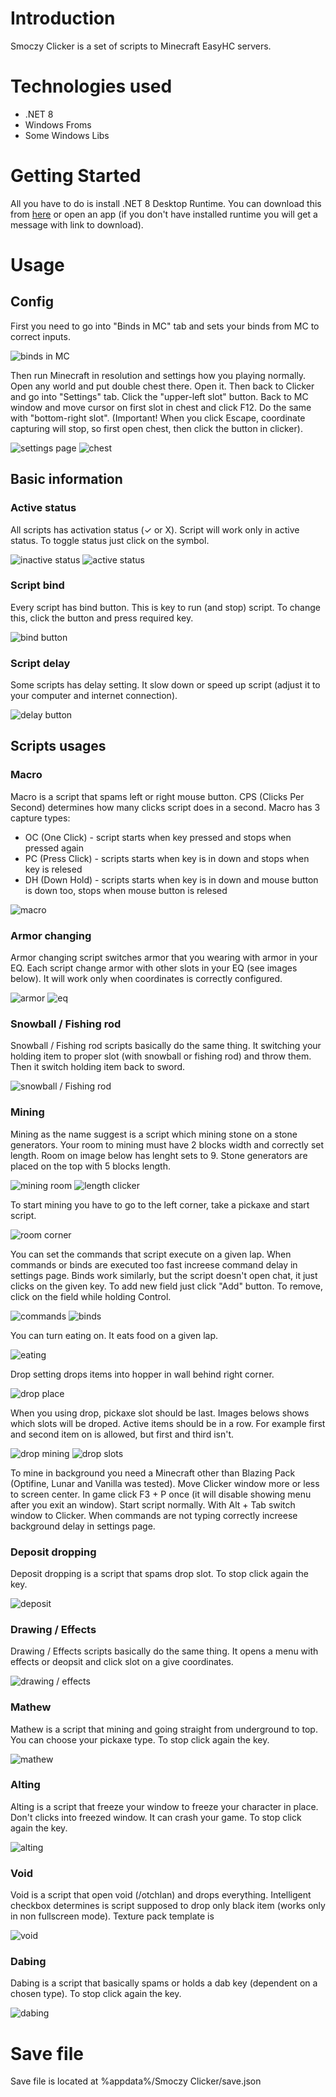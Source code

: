 # Introduction
Smoczy Clicker is a set of scripts to Minecraft EasyHC servers.

# Technologies used
- .NET 8
- Windows Froms
- Some Windows Libs

# Getting Started
All you have to do is install .NET 8 Desktop Runtime. You can download this from [here](https://dotnet.microsoft.com/en-us/download/dotnet/8.0) or open an app (if you don't have installed runtime you will get a message with link to download). 

# Usage
## Config
First you need to go into "Binds in MC" tab and sets your binds from MC to correct inputs.

![binds in MC](https://github.com/WikoCuber/Smoczy-Clicker/assets/98224818/73e35291-0e24-40f5-9969-ae1352d80041)

Then run Minecraft in resolution and settings how you playing normally. Open any world and put double chest there. Open it. Then back to Clicker and go into "Settings" tab. Click the "upper-left slot" button. Back to MC window and move cursor on first slot in chest and click F12. Do the same with "bottom-right slot". (Important! When you click Escape, coordinate capturing will stop, so first open chest, then click the button in clicker).

![settings page](https://github.com/WikoCuber/Smoczy-Clicker/assets/98224818/e3c575fe-f8b1-4b86-8a44-15bf45433b9b) 
![chest](https://github.com/WikoCuber/Smoczy-Clicker/assets/98224818/6db188bf-2af0-434d-88f7-65ce4122dd09)

## Basic information
### Active status
All scripts has activation status (✓ or X). Script will work only in active status. To toggle status just click on the symbol. 

![inactive status](https://github.com/WikoCuber/Smoczy-Clicker/assets/98224818/1ea95004-2531-49f2-be9f-90f913d54b01)
![active status](https://github.com/WikoCuber/Smoczy-Clicker/assets/98224818/111c5285-912e-4a13-826c-57109ca17eaf)

### Script bind
Every script has bind button. This is key to run (and stop) script. To change this, click the button and press required key.

![bind button](https://github.com/WikoCuber/Smoczy-Clicker/assets/98224818/4acbee46-b3cb-4752-b22b-660ac6d7f0e2)

### Script delay
Some scripts has delay setting. It slow down or speed up script (adjust it to your computer and internet connection). 

![delay button](https://github.com/WikoCuber/Smoczy-Clicker/assets/98224818/2162d77d-a828-47b3-9e17-2ac12d4e9e56)

## Scripts usages
### Macro
Macro is a script that spams left or right mouse button. CPS (Clicks Per Second) determines how many clicks script does in a second.
Macro has 3 capture types:
- OC (One Click) - script starts when key pressed and stops when pressed again
- PC (Press Click) - scripts starts when key is in down and stops when key is relesed
- DH (Down Hold) - scripts starts when key is in down and mouse button is down too, stops when mouse button is relesed

![macro](https://github.com/WikoCuber/Smoczy-Clicker/assets/98224818/461c0a6f-4e74-41e6-9e4e-d892cb5a69be)

### Armor changing
Armor changing script switches armor that you wearing with armor in your EQ. Each script change armor with other slots in your EQ (see images below). It will work only when coordinates is correctly configured.

![armor](https://github.com/WikoCuber/Smoczy-Clicker/assets/98224818/95c92b25-ad2b-42db-9d33-7ae6d09f7c97)
![eq](https://github.com/WikoCuber/Smoczy-Clicker/assets/98224818/ba6717f3-792a-438d-a5b5-0777fcff588f)

### Snowball / Fishing rod
Snowball / Fishing rod scripts basically do the same thing. It switching your holding item to proper slot (with snowball or fishing rod) and throw them. Then it switch holding item back to sword.

![snowball / Fishing rod](https://github.com/WikoCuber/Smoczy-Clicker/assets/98224818/b8a9ed8b-b436-4562-af60-83335b53ced9)

### Mining
Mining as the name suggest is a script which mining stone on a stone generators. Your room to mining must have 2 blocks width and correctly set length. Room on image below has lenght sets to 9. Stone generators are placed on the top with 5 blocks length. 

![mining room](https://github.com/WikoCuber/Smoczy-Clicker/assets/98224818/1d3a5389-0afc-47cc-bc83-68695703c157)
![length clicker](https://github.com/WikoCuber/Smoczy-Clicker/assets/98224818/b361a84c-e90f-4ed1-8491-8909621441d8)

To start mining you have to go to the left corner, take a pickaxe and start script.

![room corner](https://github.com/WikoCuber/Smoczy-Clicker/assets/98224818/9758d886-a356-49b1-953f-cebf0ebc87f4)

You can set the commands that script execute on a given lap. When commands or binds are executed too fast increese command delay in settings page. Binds work similarly, but the script doesn't open chat, it just clicks on the given key. To add new field just click "Add" button. To remove, click on the field while holding Control.

![commands](https://github.com/WikoCuber/Smoczy-Clicker/assets/98224818/77c7667d-fb63-4713-8ccc-64c3ed731264)
![binds](https://github.com/WikoCuber/Smoczy-Clicker/assets/98224818/28fe9573-d818-46b2-908d-39f5b82f174d)

You can turn eating on. It eats food on a given lap. 

![eating](https://github.com/WikoCuber/Smoczy-Clicker/assets/98224818/6c233b9d-62b8-47cb-8beb-7e86c75f3167)

Drop setting drops items into hopper in wall behind right corner. 

![drop place](https://github.com/WikoCuber/Smoczy-Clicker/assets/98224818/639134f3-5cfd-4388-83a4-6dca4a3ab92e)

When you using drop, pickaxe slot should be last. Images belows shows which slots will be droped. Active items should be in a row. For example first and second item on is allowed, but first and third isn't.

![drop mining](https://github.com/WikoCuber/Smoczy-Clicker/assets/98224818/a2b86d6f-617d-4ac3-99ac-8dfa08226511)
![drop slots](https://github.com/WikoCuber/Smoczy-Clicker/assets/98224818/fa7599f1-4532-453e-a719-58e507b1213e)

To mine in background you need a Minecraft other than Blazing Pack (Optifine, Lunar and Vanilla was tested). Move Clicker window more or less to screen center. In game click F3 + P once (it will disable showing menu after you exit an window). Start script normally. With Alt + Tab switch window to Clicker. When commands are not typing correctly increese background delay in settings page.

### Deposit dropping 
Deposit dropping is a script that spams drop slot. To stop click again the key.

![deposit](https://github.com/WikoCuber/Smoczy-Clicker/assets/98224818/17b50589-b621-481a-bd8b-156da527c31c)

### Drawing / Effects
Drawing / Effects scripts basically do the same thing. It opens a menu with effects or deopsit and click slot on a give coordinates.

![drawing / effects](https://github.com/WikoCuber/Smoczy-Clicker/assets/98224818/a67eb5ab-10e2-45a3-8b85-23b44c268f60)

### Mathew
Mathew is a script that mining and going straight from underground to top. You can choose your pickaxe type. To stop click again the key.

![mathew](https://github.com/WikoCuber/Smoczy-Clicker/assets/98224818/44634cc6-3a8a-46de-a468-eb1574cab79e)

### Alting
Alting is a script that freeze your window to freeze your character in place. Don't clicks into freezed window. It can crash your game. To stop click again the key. 

![alting](https://github.com/WikoCuber/Smoczy-Clicker/assets/98224818/a143130d-b961-495a-be50-f61ab991346d)

### Void
Void is a script that open void (/otchlan) and drops everything. Intelligent checkbox determines is script supposed to drop only black item (works only in non fullscreen mode). Texture pack template is 

![void](https://github.com/WikoCuber/Smoczy-Clicker/assets/98224818/8348893c-2a42-423e-a8b7-d7e5427dfdda)

### Dabing 
Dabing is a script that basically spams or holds a dab key (dependent on a chosen type). To stop click again the key.

![dabing](https://github.com/WikoCuber/Smoczy-Clicker/assets/98224818/d761facd-afd1-490a-a333-8dfe7b7f239d)

# Save file
Save file is located at %appdata%/Smoczy Clicker/save.json

